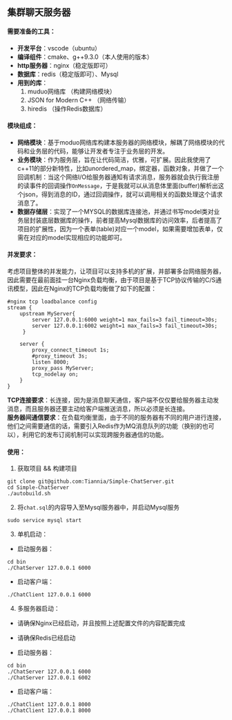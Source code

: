 ## 集群聊天服务器


#### 需要准备的工具：
- **开发平台**：vscode（ubuntu）
- **编译组件**：cmake、g++9.3.0（本人使用的版本）
- **http服务器**：nginx（稳定版即可）
- **数据库**：redis（稳定版即可）、Mysql
- **用到的库**：
  1. muduo网络库 （构建网络模块）
  2. JSON for Modern C++ （网络传输）
  3. hiredis （操作Redis数据库）

#### 模块组成：

- **网络模块**：基于moduo网络库构建本服务器的网络模块，解耦了网络模块的代码和业务层的代码，能够让开发者专注于业务层的开发。
- **业务模块**：作为服务层，旨在让代码简洁，优雅，可扩展。因此我使用了c++11的部分新特性，比如unordered_map，绑定器，函数对象，并做了一个回调机制：当这个网络I/O给服务器通知有请求消息，服务器就会执行我注册的读事件的回调操作`OnMessage`，于是我就可以从消息体里面(buffer)解析出这个json，得到消息的ID，通过回调操作，就可以调用相关的函数处理这个请求消息了。
- **数据存储层**：实现了一个MYSQL的数据库连接池，并通过书写model类对业务层封装底层数据库的操作，前者提高Mysql数据库的访问效率，后者提高了项目的扩展性，因为一个表单(table)对应一个model，如果需要增加表单，仅需在对应的model实现相应的功能即可。

#### 并发要求：

考虑项目整体的并发能力，让项目可以支持多机的扩展，并部署多台网络服务器，因此需要在最前面挂一台Nginx负载均衡，由于项目是基于TCP协议传输的C/S通讯模型，因此在Nginx的TCP负载均衡做了如下的配置：

```nginx
#nginx tcp loadbalance config
stream {
    upstream MyServer{
        server 127.0.0.1:6000 weight=1 max_fails=3 fail_timeout=30s;
        server 127.0.0.1:6002 weight=1 max_fails=3 fail_timeout=30s;
     }

    server {
        proxy_connect_timeout 1s;
        #proxy_timeout 3s;
        listen 8000;
        proxy_pass MyServer;
        tcp_nodelay on;
    }
}
```
**TCP连接要求**：长连接，因为是消息聊天通信，客户端不仅仅要给服务器主动发消息，而且服务器还要主动给客户端推送消息，所以必须是长连接。<br>
**服务器间通信要求**：在负载均衡里面，由于不同的服务器有不同的用户进行连接，他们之间需要通信的话，需要引入Redis作为MQ消息队列的功能（换别的也可以），利用它的发布订阅机制可以实现跨服务器通信的功能。

#### 使用：

1) 获取项目 && 构建项目

```shell
git clone git@github.com:Tiannia/Simple-ChatServer.git
cd Simple-ChatServer
./autobuild.sh
```
2) 将`chat.sql`的内容导入至Mysql服务器中，并启动Mysql服务
```shell
sudo service mysql start
```

3) 单机启动：

- 启动服务器：
```shell
cd bin
./ChatServer 127.0.0.1 6000
```
- 启动客户端：
```shell
./ChatClient 127.0.0.1 6000
```

4) 多服务器启动：
- 请确保Nginx已经启动，并且按照上述配置文件的内容配置完成
- 请确保Redis已经启动

- 启动服务器：
```shell
cd bin
./ChatServer 127.0.0.1 6000
./ChatServer 127.0.0.1 6002
```
- 启动客户端：
```shell
./ChatClient 127.0.0.1 8000
./ChatClient 127.0.0.1 8000
```

